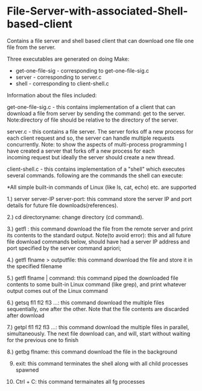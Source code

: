 # File-Server-with-associated-Shell-based-client
Contains a file server and shell based client that can download one file one file from the server.

Three executables are generated on doing Make:
* get-one-file-sig - corresponding to get-one-file-sig.c
* server - corresponding to server.c
* shell - corresponding to client-shell.c

Information about the files included:

get-one-file-sig.c - this contains implementation of a client that can download a file from server by sending the command: get <flname> to the server.  
    Note:directory of file should be relative to the directory of the server.

server.c - this contains a file server. The server forks off a new process for each client request and so, the server can handle multiple requests concurrently. 
    Note: to show the aspects of multi-process programming I have created a server that forks off a new process for each     
    incoming request but ideally the server should create a new thread. 

client-shell.c - this contains implementation of a "shell" which executes several commands. following are the commands the shell can execute:

*All simple built-in commands of Linux (like ls, cat, echo) etc. are supported

1.) server server-IP server-port: this command store the server IP and port details for future file downloads(references).

2.) cd directoryname: change directory (cd command). 

3.) getfl <flname>: this command download the file from the remote server and print its contents to the standard output.
      Note(to avoid error): this and all future file download commands below, should have had a server IP address and port
      specified by the server command apriori;
  
4.) getfl flname > outputfile: this command download the file and store it in the specified filename

5.) getfl flname | command: this command piped the downloaded file contents to some built-in Linux command (like grep), and print whatever output comes out of the Linux command

6.) getsq fl1 fl2 fl3 ...: this command download the multiple files sequentially, one after the other. Note that the file contents are discarded after download

7.) getpl fl1 fl2 fl3 ...: this command download the multiple files in parallel, simultaneously. The next file download can, and will, start without waiting for the previous one to finish

8.) getbg flname: this command download the file in the background

9) exit:  this command terminates the shell along with all child processes spawned

10) Ctrl + C: this command termainates all fg processes
